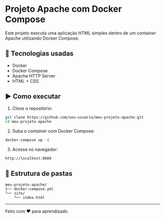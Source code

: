 # Projeto Apache com Docker Compose

Este projeto executa uma aplicação HTML simples dentro de um container Apache utilizando Docker Compose.

## 🔧 Tecnologias usadas
- Docker
- Docker Compose
- Apache HTTP Server
- HTML + CSS

## ▶️ Como executar

1. Clone o repositório:

```bash
git clone https://github.com/seu-usuario/meu-projeto-apache.git
cd meu-projeto-apache
```

2. Suba o container com Docker Compose:

```bash
docker-compose up -d
```

3. Acesse no navegador:

```
http://localhost:8080
```

## 📁 Estrutura de pastas

```
meu-projeto-apache/
├── docker-compose.yml
└── site/
    └── index.html
```

---

Feito com ❤️ para aprendizado.

